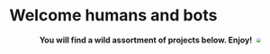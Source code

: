 <style>
    .main {
        display:flex;
        justify-content: center;
        align-items: center;
    }
    .main img {
        clip-path:circle(30%)
    }

</style>
<h1>Welcome humans and bots</h1>
<div class="main">
    <strong>You will find a wild assortment of projects below. Enjoy!</strong>
    <br/>
    <div class="img-wrapper"><img align="right" src='https://media.giphy.com/media/3o6ozkQbdfOIyCC6wU/giphy.gif'/></div>
</div>



